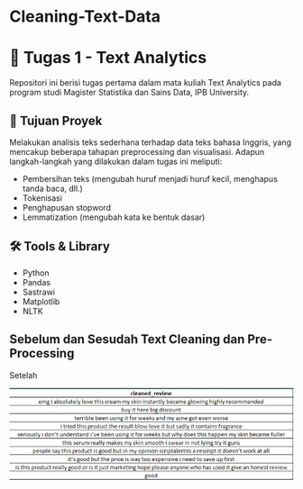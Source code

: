 # Cleaning-Text-Data

# 📝 Tugas 1 - Text Analytics

Repositori ini berisi tugas pertama dalam mata kuliah Text Analytics pada program studi Magister Statistika dan Sains Data, IPB University.

## 🎯 Tujuan Proyek

Melakukan analisis teks sederhana terhadap data teks bahasa Inggris, yang mencakup beberapa tahapan preprocessing dan visualisasi. Adapun langkah-langkah yang dilakukan dalam tugas ini meliputi:

- Pembersihan teks (mengubah huruf menjadi huruf kecil, menghapus tanda baca, dll.)
- Tokenisasi
- Penghapusan stopword
- Lemmatization (mengubah kata ke bentuk dasar)

## 🛠 Tools & Library

- Python
- Pandas
- Sastrawi
- Matplotlib
- NLTK

## Sebelum dan Sesudah Text Cleaning dan Pre-Processing

Setelah

![Image](https://github.com/Naufaliaa/Cleaning-Text-Data/raw/main/image/Cleaned_Review.PNG)
